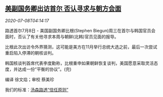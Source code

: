 <!--1594182194000-->
[美副国务卿出访首尔 否认寻求与朝方会面](https://cn.reuters.com/article/usa-north-south-korea-0708-wedn-idCNKBS2490G8)
------

<div><i>2020-07-08T04:14:17</i></div><div class="StandardArticleBody_body"><p>路透首尔7月8日 - 美国副国务卿比根(Stephen Biegun)周三在首尔与韩国官员会面时，否认了有关他寻求本周与朝鲜(北韩)官员见面的报导。 </p><p>比根此次出访令外界猜测，这可能是美方在11月举行总统大选之前，最后一次尝试重启陷入停滞的朝核谈判。 </p><p>韩国核谈判首席代表李度勳称，比根重申如果朝鲜恢复谈判，美国愿意采取灵活态度，并达成一份“平衡的协议”。(完) </p><div class="Attribution_container"><div class="Attribution_attribution"><p class="Attribution_content">编译 徐文焰；审校 蔡美珍 </p></div></div><div class="StandardArticleBody_trustBadgeContainer"><span class="StandardArticleBody_trustBadgeTitle">我们的标准：</span><span class="trustBadgeUrl"><a href="https://www.thomsonreuters.cn/content/dam/openweb/documents/pdf/china/brochures/about-us-1.pdf">汤森路透“信任原则”</a></span></div></div>
